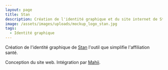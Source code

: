 ```yaml
---
layout: page
title: Stan
description: Création de l'identité graphique et du site internet de Stan.
image: /assets/images/uploads/mockup_logo_stan.jpg
tags:
  - Identité graphique
---
```

Création de l'identité graphique de [Stan](http://stan.express/) l'outil que simplifie l'affiliation santé.

Conception du site web. Intégration par [Mahii](http://mahii.pro/).